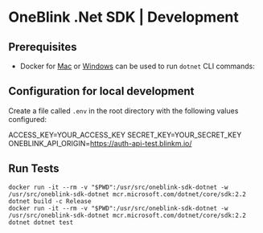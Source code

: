 # OneBlink .Net SDK | Development

## Prerequisites

- Docker for [Mac](https://docs.docker.com/docker-for-mac/) or [Windows](https://docs.docker.com/docker-for-windows/) can be used to run `dotnet` CLI commands:

## Configuration for local development

Create a file called `.env` in the root directory with the following values configured:

ACCESS_KEY=YOUR_ACCESS_KEY
SECRET_KEY=YOUR_SECRET_KEY
ONEBLINK_API_ORIGIN=https://auth-api-test.blinkm.io/

## Run Tests

```
docker run -it --rm -v "$PWD":/usr/src/oneblink-sdk-dotnet -w  /usr/src/oneblink-sdk-dotnet mcr.microsoft.com/dotnet/core/sdk:2.2 dotnet build -c Release
docker run -it --rm -v "$PWD":/usr/src/oneblink-sdk-dotnet -w  /usr/src/oneblink-sdk-dotnet mcr.microsoft.com/dotnet/core/sdk:2.2 dotnet dotnet test
```
